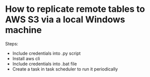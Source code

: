 # How to replicate remote tables to AWS S3 via a local Windows machine

Steps:
- Include credentials into .py script
- Install aws cli
- Include credentials into .bat file
- Create a task in task scheduler to run it periodically
